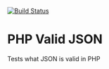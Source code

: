 [![Build Status](https://travis-ci.org/thomaslorentsen/php-valid-json.svg?branch=master)](https://travis-ci.org/thomaslorentsen/php-valid-json)
# PHP Valid JSON
Tests what JSON is valid in PHP
